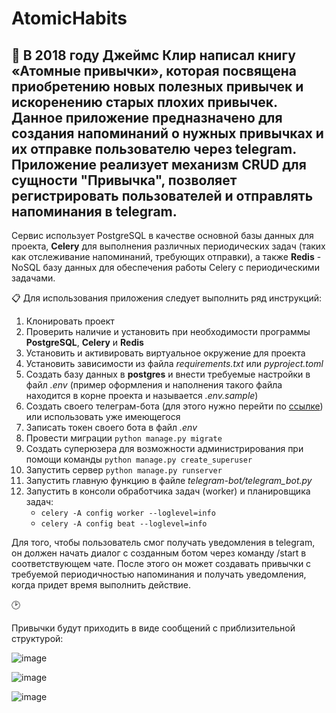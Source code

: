 # AtomicHabits

:calendar: В 2018 году Джеймс Клир написал книгу «Атомные привычки», которая посвящена приобретению новых полезных привычек и искоренению старых плохих привычек. Данное приложение предназначено для создания напоминаний о нужных привычках и их отправке пользователю через telegram.
Приложение реализует механизм CRUD для сущности "Привычка", позволяет регистрировать пользователей и отправлять напоминания в telegram.
---------------------------------------------

Сервис использует PostgreSQL в качестве основной базы данных для проекта, **Celery** для выполнения различных периодических задач (таких как отслеживание напоминаний, требующих отправки), 
а также **Redis** -  NoSQL базу данных для обеспечения работы Celery с периодическими задачами.

:clipboard: Для использования приложения следует выполнить ряд инструкций:
1. Клонировать проект
2. Проверить наличие и установить при необходимости программы **PostgreSQL**, **Celery** и **Redis**
3. Установить и активировать виртуальное окружение для проекта
4. Установить зависимости из файла *requirements.txt* или *pyproject.toml*
5. Создать базу данных в **postgres** и внести требуемые настройки в файл *.env* (пример оформления и наполнения такого файла находится в корне проекта и называется *.env.sample*)
6. Создать своего телеграм-бота (для этого нужно перейти по [ссылке](https://t.me/BotFather)) или использовать уже имеющегося
7. Записать токен своего бота в файл *.env*
8. Провести миграции `python manage.py migrate`
9. Создать суперюзера для возможности администрирования при помощи команды `python manage.py create_superuser`
10. Запустить сервер `python manage.py runserver`
11. Запустить главную функцию в файле *telegram-bot/telegram_bot.py*
12. Запустить в консоли обработчика задач (worker) и планировщика задач:
    + `celery -A config worker --loglevel=info`
    + `celery -A config beat --loglevel=info`

Для того, чтобы пользователь смог получать уведомления в telegram, он должен начать диалог с созданным ботом через команду /start в соответствующем чате. 
После этого он может создавать привычки с требуемой периодичностью напоминания и получать уведомления, когда придет время выполнить действие. 

:clock2:

Привычки будут приходить в виде сообщений с приблизительной структурой:

![image](https://github.com/Kseniia-Artemova/AtomicHabits/assets/127607406/2a010fd8-e220-4459-8e2a-7c74a00d60f0)

![image](https://github.com/Kseniia-Artemova/AtomicHabits/assets/127607406/94dee490-d4f0-40f3-80bf-3c6a0404586a)

![image](https://github.com/Kseniia-Artemova/AtomicHabits/assets/127607406/85429544-55f8-40d3-b1a0-67864e353f3b)


